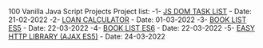 100 Vanilla Java Script Projects 
Project list: 
-1- [JS DOM TASK LIST](https://muhamadherwan.github.io/js100_projects/01-dom_tasklist/) - Date: 21-02-2022 
-2- [LOAN CALCULATOR](https://muhamadherwan.github.io/js100_projects/02-loancalculator/) - Date: 01-03-2022
-3- [BOOK LIST ES5](https://muhamadherwan.github.io/js100_projects/03-booklistes5/) - Date: 22-03-2022
-4- [BOOK LIST ES6](https://muhamadherwan.github.io/js100_projects/04-booklistes6/) - Date: 22-03-2022
-5- [EASY HTTP LIBRARY (AJAX ES5)](https://github.com/muhamadherwan/js100_projects/tree/main/05-easyhttp) - Date: 24-03-2022
